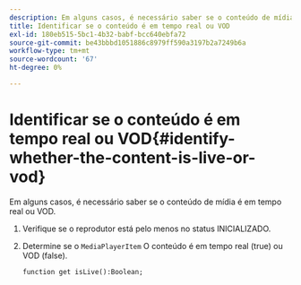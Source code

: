```yaml
---
description: Em alguns casos, é necessário saber se o conteúdo de mídia é em tempo real ou VOD.
title: Identificar se o conteúdo é em tempo real ou VOD
exl-id: 180eb515-5bc1-4b32-babf-bcc640ebfa72
source-git-commit: be43bbbd1051886c8979ff590a3197b2a7249b6a
workflow-type: tm+mt
source-wordcount: '67'
ht-degree: 0%

---
```


# Identificar se o conteúdo é em tempo real ou VOD{#identify-whether-the-content-is-live-or-vod}

Em alguns casos, é necessário saber se o conteúdo de mídia é em tempo real ou VOD.

1. Verifique se o reprodutor está pelo menos no status INICIALIZADO.
1. Determine se o `MediaPlayerItem` O conteúdo é em tempo real (true) ou VOD (false).

   ```
   function get isLive():Boolean;
   ```
